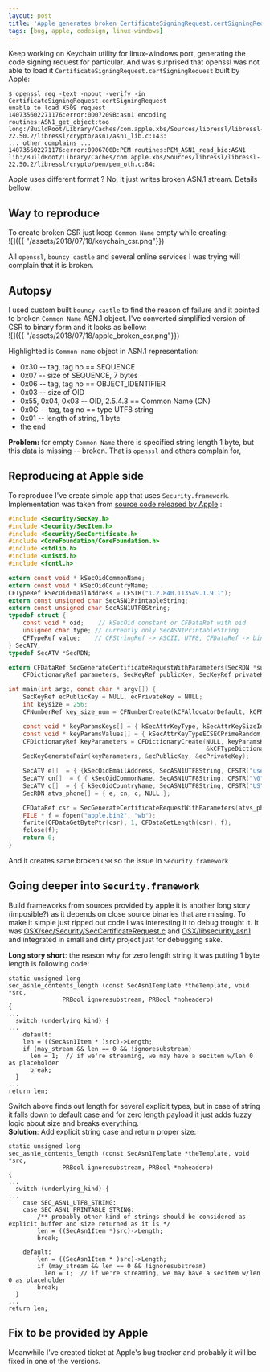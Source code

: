 ```yaml
---
layout: post
title: 'Apple generates broken CertificateSigningRequest.certSigningRequest but its ok (for Apple)'
tags: [bug, apple, codesign, linux-windows]
---
```


Keep working on Keychain utility for linux-windows port, generating the code signing request for particular. And was surprised that openssl was not able to load it `CertificateSigningRequest.certSigningRequest` built by Apple:
```
$ openssl req -text -noout -verify -in CertificateSigningRequest.certSigningRequest
unable to load X509 request
140735602271176:error:0D07209B:asn1 encoding routines:ASN1_get_object:too long:/BuildRoot/Library/Caches/com.apple.xbs/Sources/libressl/libressl-22.50.2/libressl/crypto/asn1/asn1_lib.c:143:
... other complains ...
140735602271176:error:0906700D:PEM routines:PEM_ASN1_read_bio:ASN1 lib:/BuildRoot/Library/Caches/com.apple.xbs/Sources/libressl/libressl-22.50.2/libressl/crypto/pem/pem_oth.c:84:
```
Apple uses different format ? No, it just writes broken ASN.1 stream. Details bellow:  
<!-- more -->

## Way to reproduce
To create broken CSR just keep `Common Name` empty while creating:  
![]({{ "/assets/2018/07/18/keychain_csr.png"}})

All `openssl`, `bouncy castle` and several online services I was trying will complain that it is broken.

## Autopsy
I used custom built `bouncy castle` to find the reason of failure and it pointed to broken `Common Name` ASN.1 object. I've converted simplified version of CSR to binary form and it looks as bellow:  
![]({{ "/assets/2018/07/18/apple_broken_csr.png"}})

Highlighted is `Common name` object in ASN.1 representation:
* 0x30 -- tag, tag no == SEQUENCE
* 0x07 -- size of SEQUENCE, 7 bytes
* 0x06 -- tag, tag no == OBJECT_IDENTIFIER
* 0x03 -- size of OID
* 0x55, 0x04, 0x03 -- OID, 2.5.4.3 == Common Name (CN)
* 0x0C -- tag, tag no == type UTF8 string
* 0x01 -- length of string, 1 byte
* the end

**Problem:**  for empty `Common Name` there is specified string length 1 byte, but this data is missing -- broken. That is `openssl` and others complain for,

## Reproducing at Apple side
To reproduce I've create simple app that uses `Security.framework`. Implementation was taken from [source code released by Apple](https://opensource.apple.com/source/Security/Security-58286.41.2/) :
```c
#include <Security/SecKey.h>
#include <Security/SecItem.h>
#include <Security/SecCertificate.h>
#include <CoreFoundation/CoreFoundation.h>
#include <stdlib.h>
#include <unistd.h>
#include <fcntl.h>

extern const void * kSecOidCommonName;
extern const void * kSecOidCountryName;
CFTypeRef kSecOidEmailAddress = CFSTR("1.2.840.113549.1.9.1");
extern const unsigned char SecASN1PrintableString;
extern const unsigned char SecASN1UTF8String;
typedef struct {
    const void * oid;    // kSecOid constant or CFDataRef with oid
    unsigned char type; // currently only SecASN1PrintableString
    CFTypeRef value;    // CFStringRef -> ASCII, UTF8, CFDataRef -> binary
} SecATV;
typedef SecATV *SecRDN;

extern CFDataRef SecGenerateCertificateRequestWithParameters(SecRDN *subject,
    CFDictionaryRef parameters, SecKeyRef publicKey, SecKeyRef privateKey) CF_RETURNS_RETAINED;

int main(int argc, const char * argv[]) {
    SecKeyRef ecPublicKey = NULL, ecPrivateKey = NULL;
    int keysize = 256;
    CFNumberRef key_size_num = CFNumberCreate(kCFAllocatorDefault, kCFNumberIntType, &keysize);

    const void * keyParamsKeys[] = { kSecAttrKeyType, kSecAttrKeySizeInBits };
    const void * keyParamsValues[] = { kSecAttrKeyTypeECSECPrimeRandom,  key_size_num};
    CFDictionaryRef keyParameters = CFDictionaryCreate(NULL, keyParamsKeys, keyParamsValues, 2,
                                                       &kCFTypeDictionaryKeyCallBacks, &kCFTypeDictionaryValueCallBacks);
    SecKeyGeneratePair(keyParameters, &ecPublicKey, &ecPrivateKey);

    SecATV e[]  = { {kSecOidEmailAddress, SecASN1UTF8String, CFSTR("user2@google.com") }, {} };
    SecATV cn[]  = { { kSecOidCommonName, SecASN1UTF8String, CFSTR("\0") }, {} };
    SecATV c[]  = { { kSecOidCountryName, SecASN1UTF8String, CFSTR("US") }, {} };
    SecRDN atvs_phone[] = { e, cn, c, NULL };

    CFDataRef csr = SecGenerateCertificateRequestWithParameters(atvs_phone, NULL, ecPublicKey, ecPrivateKey);
    FILE * f = fopen("apple.bin2", "wb");
    fwrite(CFDataGetBytePtr(csr), 1, CFDataGetLength(csr), f);
    fclose(f);
    return 0;
}
```

And it creates same broken `CSR` so the issue in `Security.framework`

## Going deeper into `Security.framework`
Build frameworks from sources provided by apple it is another long story (imposible?) as it depends on close source binaries that are missing. To make it simple just ripped out code I was interesting it to debug trought it. It was [OSX/sec/Security/SecCertificateRequest.c](https://opensource.apple.com/source/Security/Security-58286.41.2/OSX/sec/Security/SecCertificateRequest.c.auto.html) and [OSX/libsecurity_asn1](https://opensource.apple.com/source/Security/Security-58286.41.2/OSX/libsecurity_asn1/) and integrated in small and dirty project just for debugging sake.   

**Long story short**: the reason why for zero length string it was putting 1 byte length is following code:
```
static unsigned long
sec_asn1e_contents_length (const SecAsn1Template *theTemplate, void *src,
			   PRBool ignoresubstream, PRBool *noheaderp)
{
...
  switch (underlying_kind) {
...
    default:
    len = ((SecAsn1Item * )src)->Length;
    if (may_stream && len == 0 && !ignoresubstream)
      len = 1;	// if we're streaming, we may have a secitem w/len 0 as placeholder
      break;
  }      
...
return len;
```

Switch above finds out length for several explicit types, but in case of string it falls down to default case and for zero length payload it just adds fuzzy logic about size and breaks everything.  
**Solution**: Add explicit string case and return proper size:
```
static unsigned long
sec_asn1e_contents_length (const SecAsn1Template *theTemplate, void *src,
			   PRBool ignoresubstream, PRBool *noheaderp)
{
...
  switch (underlying_kind) {
...
    case SEC_ASN1_UTF8_STRING:
    case SEC_ASN1_PRINTABLE_STRING:
        /** probably other kind of strings should be considered as explicit buffer and size returned as it is */
        len = ((SecAsn1Item *)src)->Length;
        break;

    default:
        len = ((SecAsn1Item * )src)->Length;
        if (may_stream && len == 0 && !ignoresubstream)
          len = 1;	// if we're streaming, we may have a secitem w/len 0 as placeholder
        break;
  }      
...
return len;
```

## Fix to be provided by Apple
Meanwhile I've created ticket at Apple's bug tracker and probably it will be fixed in one of the versions.
